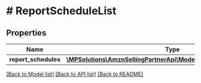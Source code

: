 # # ReportScheduleList

## Properties

Name | Type | Description | Notes
------------ | ------------- | ------------- | -------------
**report_schedules** | [**\MPSolutions\AmznSellingPartnerApi\Models\Reports\ReportSchedule[]**](ReportSchedule.md) |  |

[[Back to Model list]](../../README.md#models) [[Back to API list]](../../README.md#endpoints) [[Back to README]](../../README.md)
